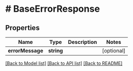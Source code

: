 # # BaseErrorResponse

## Properties

Name | Type | Description | Notes
------------ | ------------- | ------------- | -------------
**errorMessage** | **string** |  | [optional]

[[Back to Model list]](../../README.md#models) [[Back to API list]](../../README.md#endpoints) [[Back to README]](../../README.md)
